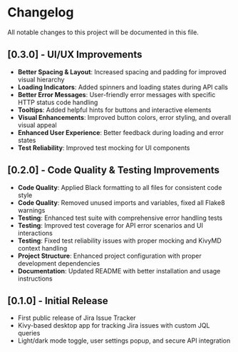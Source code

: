 # Changelog

All notable changes to this project will be documented in this file.

## [0.3.0] - UI/UX Improvements
- **Better Spacing & Layout**: Increased spacing and padding for improved visual hierarchy
- **Loading Indicators**: Added spinners and loading states during API calls
- **Better Error Messages**: User-friendly error messages with specific HTTP status code handling
- **Tooltips**: Added helpful hints for buttons and interactive elements
- **Visual Enhancements**: Improved button colors, error styling, and overall visual appeal
- **Enhanced User Experience**: Better feedback during loading and error states
- **Test Reliability**: Improved test mocking for UI components

## [0.2.0] - Code Quality & Testing Improvements
- **Code Quality**: Applied Black formatting to all files for consistent code style
- **Code Quality**: Removed unused imports and variables, fixed all Flake8 warnings
- **Testing**: Enhanced test suite with comprehensive error handling tests
- **Testing**: Improved test coverage for API error scenarios and UI interactions
- **Testing**: Fixed test reliability issues with proper mocking and KivyMD context handling
- **Project Structure**: Enhanced project configuration with proper development dependencies
- **Documentation**: Updated README with better installation and usage instructions

## [0.1.0] - Initial Release
- First public release of Jira Issue Tracker
- Kivy-based desktop app for tracking Jira issues with custom JQL queries
- Light/dark mode toggle, user settings popup, and secure API integration 